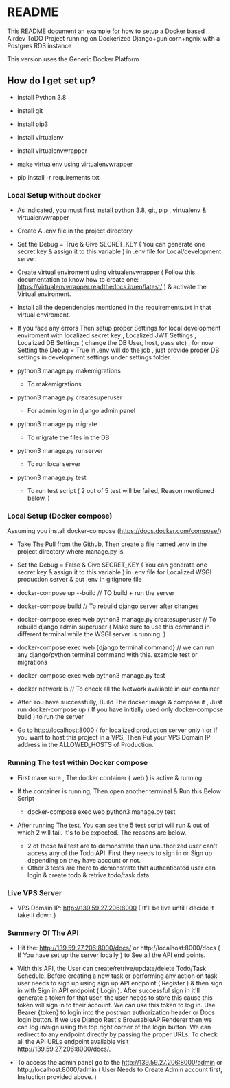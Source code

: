 # README #
This README document an example for how to setup a Docker based Airdev ToDO Project running on Dockerized Django+gunicorn+ngnix with a Postgres RDS instance

This version uses the Generic Docker Platform 

## How do I get set up? ##

* install Python 3.8
* install git
* install pip3
* install virtualenv
* install virtualenvwrapper
* make virtualenv using virtualenvwrapper

* pip install -r requirements.txt

### Local Setup without docker ###

* As indicated, you must first install python 3.8, git, pip ,  virtualenv & virtualenvwrapper

* Create A .env file in the project directory 

* Set the Debug = True & Give SECRET_KEY ( You can generate one secret key & assign it to this variable ) in .env file for Local/development server.

* Create virtual enviroment using virtualenvwrapper ( Follow this documentation to know how to create one: https://virtualenvwrapper.readthedocs.io/en/latest/ ) & activate the Virtual enviroment.

* Install all the dependencies mentioned in the requirements.txt in that virtual enviroment.

* If you face any errors Then setup proper Settings for local development enviroment with localized secret key , Localized JWT Settings , Localized DB Settings ( change the DB User, host, pass etc) , for now Setting the Debug = True in .env will do the job , just provide proper DB settings in development settings under settings folder.

* python3 manage.py makemigrations 
    * To makemigrations

* python3 manage.py createsuperuser 
    * For admin login in django admin panel

* python3 manage.py migrate 
    * To migrate the files in the DB 

* python3 manage.py runserver
    * To run local server 

* python3 manage.py test
    * To run test script ( 2 out of 5 test will be failed, Reason mentioned below. ) 

### Local Setup (Docker compose) ###

Assuming you install docker-compose (https://docs.docker.com/compose/)

* Take The Pull from the Github, Then create a file named .env in the project directory where manage.py is. 

* Set the Debug = False & Give SECRET_KEY ( You can generate one secret key & assign it to this variable ) in .env file for Localized WSGI production server & put .env in gitignore file

* docker-compose up --build // TO build + run the server

* docker-compose build  // To rebuild django server after changes

* docker-compose exec web python3 manage.py createsuperuser // To rebuild django admin superuser ( Make sure to use this command in different terminal while the WSGI server is running. )

* docker-compose exec web {django terminal command} // we can run any django/python terminal command with this. example test or migrations

* docker-compose exec web python3 manage.py test

* docker network ls   // To check all the Network avaliable in our container

* After You have successfully, Build The docker image & compose it , Just run docker-compose up ( If you have initially used only docker-compose build ) to run the server

* Go to http://localhost:8000 ( for localized production server only ) or If you want to host this project in a VPS, Then Put your VPS Domain IP address in the ALLOWED_HOSTS of Production. 


### Running The test within Docker compose ###

* First make sure , The docker container ( web ) is active & running

* If the container is running, Then open another terminal & Run this Below Script

    * docker-compose exec web python3 manage.py test

* After running The test, You can see the 5 test script will run & out of which 2 will fail. It's to be expected. The reasons are below.

    * 2 of those fail test are to demonstrate than unauthorized user can't access any of the Todo API. First they needs to sign in or Sign up depending on they have account or not. 
    * Other 3 tests are there to demonstrate that authenticated user can login & create todo & retrive todo/task data. 


### Live VPS Server ### 

* VPS Domain IP: http://139.59.27.206:8000 ( It'll be live until I decide it take it down.)


### Summery Of The API ###

* Hit the: http://139.59.27.206:8000/docs/ or http://localhost:8000/docs ( If You have set up the server locally ) to See all the API end points. 

* With this API, the User can create/retrive/update/delete Todo/Task Schedule. Before creating a new task or performing any action on task user needs to sign up using sign up API endpoint ( Register ) & then sign in with Sign in API endpoint ( Login ). After successful sign in it'll generate a token for that user, the user needs to store this cause this token will sign in to their account. We can use this token to log in. Use Bearer {token} to login into the postman authorization header or Docs login button. If we use Django Rest's BrowsableAPIRenderer then we can log in/sign using the top right corner of the login button. We can redirect to any endpoint directly by passing the proper URLs.  To check all the API URLs endpoint available visit  http://139.59.27.206:8000/docs/. 

* To access the admin panel go to the http://139.59.27.206:8000/admin or http://localhost:8000/admin ( User Needs to Create Admin account first, Instuction provided above. )
